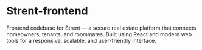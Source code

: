 # Strent-frontend
Frontend codebase for Strent — a secure real estate platform that connects homeowners, tenants, and roommates. Built using React and modern web tools for a responsive, scalable, and user-friendly interface.
